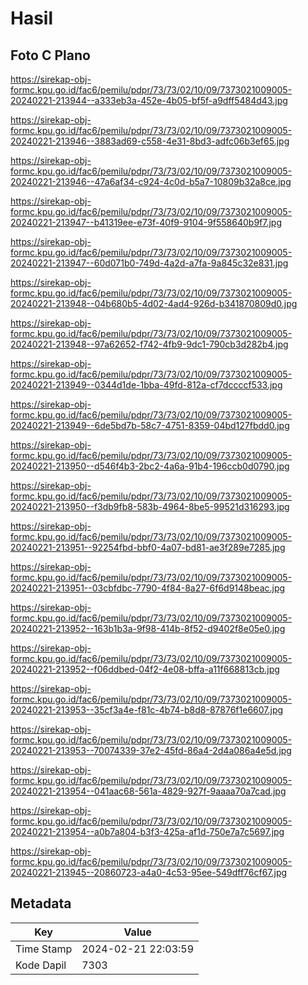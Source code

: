 # Hasil

## Foto C Plano

https://sirekap-obj-formc.kpu.go.id/fac6/pemilu/pdpr/73/73/02/10/09/7373021009005-20240221-213944--a333eb3a-452e-4b05-bf5f-a9dff5484d43.jpg

https://sirekap-obj-formc.kpu.go.id/fac6/pemilu/pdpr/73/73/02/10/09/7373021009005-20240221-213946--3883ad69-c558-4e31-8bd3-adfc06b3ef65.jpg

https://sirekap-obj-formc.kpu.go.id/fac6/pemilu/pdpr/73/73/02/10/09/7373021009005-20240221-213946--47a6af34-c924-4c0d-b5a7-10809b32a8ce.jpg

https://sirekap-obj-formc.kpu.go.id/fac6/pemilu/pdpr/73/73/02/10/09/7373021009005-20240221-213947--b41319ee-e73f-40f9-9104-9f558640b9f7.jpg

https://sirekap-obj-formc.kpu.go.id/fac6/pemilu/pdpr/73/73/02/10/09/7373021009005-20240221-213947--60d071b0-749d-4a2d-a7fa-9a845c32e831.jpg

https://sirekap-obj-formc.kpu.go.id/fac6/pemilu/pdpr/73/73/02/10/09/7373021009005-20240221-213948--04b680b5-4d02-4ad4-926d-b341870809d0.jpg

https://sirekap-obj-formc.kpu.go.id/fac6/pemilu/pdpr/73/73/02/10/09/7373021009005-20240221-213948--97a62652-f742-4fb9-9dc1-790cb3d282b4.jpg

https://sirekap-obj-formc.kpu.go.id/fac6/pemilu/pdpr/73/73/02/10/09/7373021009005-20240221-213949--0344d1de-1bba-49fd-812a-cf7dccccf533.jpg

https://sirekap-obj-formc.kpu.go.id/fac6/pemilu/pdpr/73/73/02/10/09/7373021009005-20240221-213949--6de5bd7b-58c7-4751-8359-04bd127fbdd0.jpg

https://sirekap-obj-formc.kpu.go.id/fac6/pemilu/pdpr/73/73/02/10/09/7373021009005-20240221-213950--d546f4b3-2bc2-4a6a-91b4-196ccb0d0790.jpg

https://sirekap-obj-formc.kpu.go.id/fac6/pemilu/pdpr/73/73/02/10/09/7373021009005-20240221-213950--f3db9fb8-583b-4964-8be5-99521d316293.jpg

https://sirekap-obj-formc.kpu.go.id/fac6/pemilu/pdpr/73/73/02/10/09/7373021009005-20240221-213951--92254fbd-bbf0-4a07-bd81-ae3f289e7285.jpg

https://sirekap-obj-formc.kpu.go.id/fac6/pemilu/pdpr/73/73/02/10/09/7373021009005-20240221-213951--03cbfdbc-7790-4f84-8a27-6f6d9148beac.jpg

https://sirekap-obj-formc.kpu.go.id/fac6/pemilu/pdpr/73/73/02/10/09/7373021009005-20240221-213952--163b1b3a-9f98-414b-8f52-d9402f8e05e0.jpg

https://sirekap-obj-formc.kpu.go.id/fac6/pemilu/pdpr/73/73/02/10/09/7373021009005-20240221-213952--f06ddbed-04f2-4e08-bffa-a11f668813cb.jpg

https://sirekap-obj-formc.kpu.go.id/fac6/pemilu/pdpr/73/73/02/10/09/7373021009005-20240221-213953--35cf3a4e-f81c-4b74-b8d8-87876f1e6607.jpg

https://sirekap-obj-formc.kpu.go.id/fac6/pemilu/pdpr/73/73/02/10/09/7373021009005-20240221-213953--70074339-37e2-45fd-86a4-2d4a086a4e5d.jpg

https://sirekap-obj-formc.kpu.go.id/fac6/pemilu/pdpr/73/73/02/10/09/7373021009005-20240221-213954--041aac68-561a-4829-927f-9aaaa70a7cad.jpg

https://sirekap-obj-formc.kpu.go.id/fac6/pemilu/pdpr/73/73/02/10/09/7373021009005-20240221-213954--a0b7a804-b3f3-425a-af1d-750e7a7c5697.jpg

https://sirekap-obj-formc.kpu.go.id/fac6/pemilu/pdpr/73/73/02/10/09/7373021009005-20240221-213945--20860723-a4a0-4c53-95ee-549dff76cf67.jpg


## Metadata

| Key        | Value               |
| ---------- | ------------------- |
| Time Stamp | 2024-02-21 22:03:59 |
| Kode Dapil | 7303                |



